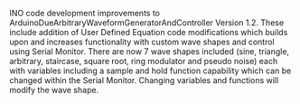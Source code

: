 INO code development improvements to ArduinoDueArbitraryWaveformGeneratorAndController Version 1.2.
These include addition of User Defined Equation code modifications which builds upon and increases functionality with custom wave shapes and control using Serial Monitor. There are now 7 wave shapes included (sine, triangle, arbitrary, staircase, square root, ring modulator and pseudo noise) each with variables including a sample and hold function capability which can be changed within the Serial Monitor. Changing variables and functions will modify the wave shape.

